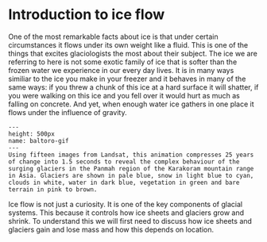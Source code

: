 # Introduction to ice flow
One of the most remarkable facts about ice is that under certain circumstances it flows under its own weight like a fluid. This is one of the things that excites glaciologists the most about their subject. The ice we are referring to here is not some exotic family of ice that is softer than the frozen water we experience in our every day lives. It is in many ways similiar to the ice you make in your freezer and it behaves in many of the same ways: if you threw a chunk of this ice at a hard surface it will shatter, if you were walking on this ice and you fell over it would hurt as much as falling on concrete. And yet, when enough water ice gathers in one place it flows under the influence of gravity.


```{figure} https://www.esa.int/var/esa/storage/images/esa_multimedia/images/2015/11/panmah_and_choktoi_glaciers/15696280-1-eng-GB/Panmah_and_Choktoi_glaciers_pillars.gif
---
height: 500px
name: baltoro-gif
---
Using fifteen images from Landsat, this animation compresses 25 years of change into 1.5 seconds to reveal the complex behaviour of the surging glaciers in the Panmah region of the Karakoram mountain range in Asia. Glaciers are shown in pale blue, snow in light blue to cyan, clouds in white, water in dark blue, vegetation in green and bare terrain in pink to brown.

```

Ice flow is not just a curiosity. It is one of the key components of glacial systems. This because it controls how ice sheets and glaciers grow and shrink. To understand this we will first need to discuss how ice sheets and glaciers gain and lose mass and how this depends on location.
